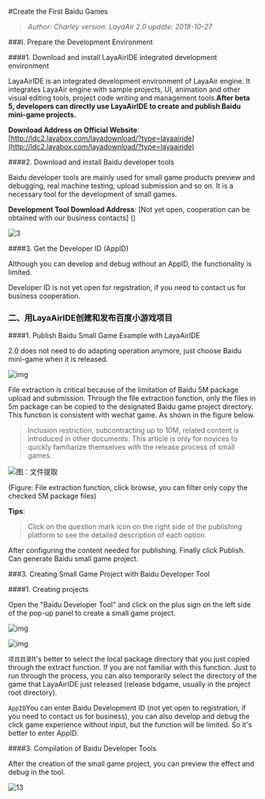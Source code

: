#Create the First Baidu Games

>*Author: Charley version: LayaAir 2.0 update: 2018-10-27*

###I. Prepare the Development Environment

####1. Download and install LayaAirIDE integrated development environment

LayaAirIDE is an integrated development environment of LayaAir engine. It integrates LayaAir engine with sample projects, UI, animation and other visual editing tools, project code writing and management tools.**After beta 5, developers can directly use LayaAirIDE to create and publish Baidu mini-game projects.**

**Download Address on Official Website**:[http://ldc2.layabox.com/layadownload/?type=layaairide](http://ldc2.layabox.com/layadownload/?type=layaairide)



####2. Download and install Baidu developer tools

Baidu developer tools are mainly used for small game products preview and debugging, real machine testing, upload submission and so on. It is a necessary tool for the development of small games.

**Development Tool Download Address**:
[Not yet open, cooperation can be obtained with our business contacts] ()

![3](img/暂无截图.png)  







####3. Get the Developer ID (AppID)

Although you can develop and debug without an AppID, the functionality is limited.

Developer ID is not yet open for registration, if you need to contact us for business cooperation.

###

### 二、用LayaAirIDE创建和发布百度小游戏项目

####1. Publish Baidu Small Game Example with LayaAirIDE

2.0 does not need to do adapting operation anymore, just choose Baidu mini-game when it is released.

![img](img/baidu.png)





File extraction is critical because of the limitation of Baidu 5M package upload and submission. Through the file extraction function, only the files in 5m package can be copied to the designated Baidu game project directory. This function is consistent with wechat game. As shown in the figure below.

> Inclusion restriction, subcontracting up to 10M, related content is introduced in other documents. This article is only for novices to quickly familiarize themselves with the release process of small games.

![图：文件提取](img/2-4.png) 

(Figure: File extraction function, click browse, you can filter only copy the checked 5M package files)

**Tips**:

> Click on the question mark icon on the right side of the publishing platform to see the detailed description of each option.

After configuring the content needed for publishing. Finally click Publish. Can generate Baidu small game project.



###3. Creating Small Game Project with Baidu Developer Tool

####1. Creating projects

Open the "Baidu Developer Tool" and click on the plus sign on the left side of the pop-up panel to create a small game project.

![img](img/baidu0.png) 

  ![img](img/baidu1.png)

`项目目录`It's better to select the local package directory that you just copied through the extract function. If you are not familiar with this function. Just to run through the process, you can also temporarily select the directory of the game that LayaAirIDE just released (release bdgame, usually in the project root directory).

`AppID`You can enter Baidu Development ID (not yet open to registration, if you need to contact us for business), you can also develop and debug the click game experience without input, but the function will be limited. So it's better to enter AppID.



####3. Compilation of Baidu Developer Tools

After the creation of the small game project, you can preview the effect and debug in the tool.

![13](img/baidu2.png) 







